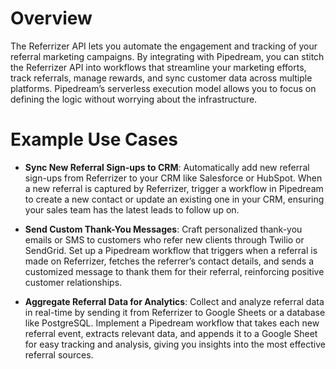 # Overview

The Referrizer API lets you automate the engagement and tracking of your referral marketing campaigns. By integrating with Pipedream, you can stitch the Referrizer API into workflows that streamline your marketing efforts, track referrals, manage rewards, and sync customer data across multiple platforms. Pipedream’s serverless execution model allows you to focus on defining the logic without worrying about the infrastructure.

# Example Use Cases

- **Sync New Referral Sign-ups to CRM**: Automatically add new referral sign-ups from Referrizer to your CRM like Salesforce or HubSpot. When a new referral is captured by Referrizer, trigger a workflow in Pipedream to create a new contact or update an existing one in your CRM, ensuring your sales team has the latest leads to follow up on.

- **Send Custom Thank-You Messages**: Craft personalized thank-you emails or SMS to customers who refer new clients through Twilio or SendGrid. Set up a Pipedream workflow that triggers when a referral is made on Referrizer, fetches the referrer’s contact details, and sends a customized message to thank them for their referral, reinforcing positive customer relationships.

- **Aggregate Referral Data for Analytics**: Collect and analyze referral data in real-time by sending it from Referrizer to Google Sheets or a database like PostgreSQL. Implement a Pipedream workflow that takes each new referral event, extracts relevant data, and appends it to a Google Sheet for easy tracking and analysis, giving you insights into the most effective referral sources.
